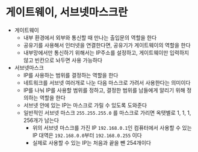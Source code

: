 # 게이트웨이, 서브넷마스크란

- 게이트웨이
  - 내부 환경에서 외부와 통신할 때 만나는 출입문의 역할을 한다
  - 공유기를 사용해서 인터넷을 연결한다면, 공유기가 게이트웨이의 역할을 한다
  - 내부망에서만 통신하기 위해서는 IP주소를 설정하고, 게이트웨이만 입력하지 않고 빈칸으로 놔두면 사용 가능하다
- 서브넷마스크
  - IP를 사용하는 범위를 결정하는 역할을 한다
  - 네트워크를 서브넷 여러개로 나눈 다음 마스크로 가려서 사용한다는 의미이다
  - IP를 나눠 IP를 사용할 범위를 정하고, 결정한 범위를 남들에게 알리기 위해 정의하는 역할을 한다
  - 서브넷 안에 있는 IP는 마스크로 가릴 수 있도록 도와준다
  - 일반적인 서브넷 마스크 `255.255.255.0` 를 마스크로 가리면 옥탯별로 1, 1, 1, 256개가 남는다
    - 위의 서브넷 마스크를 가진 IP `192.168.0.1`인 컴퓨터에서 사용할 수 있는 IP 대역은 `192.168.0.0`부터 `192.168.0.255` 이다
    - 실제로 사용할 수 있는 IP는 처음과 끝을 뺀 254개이다
